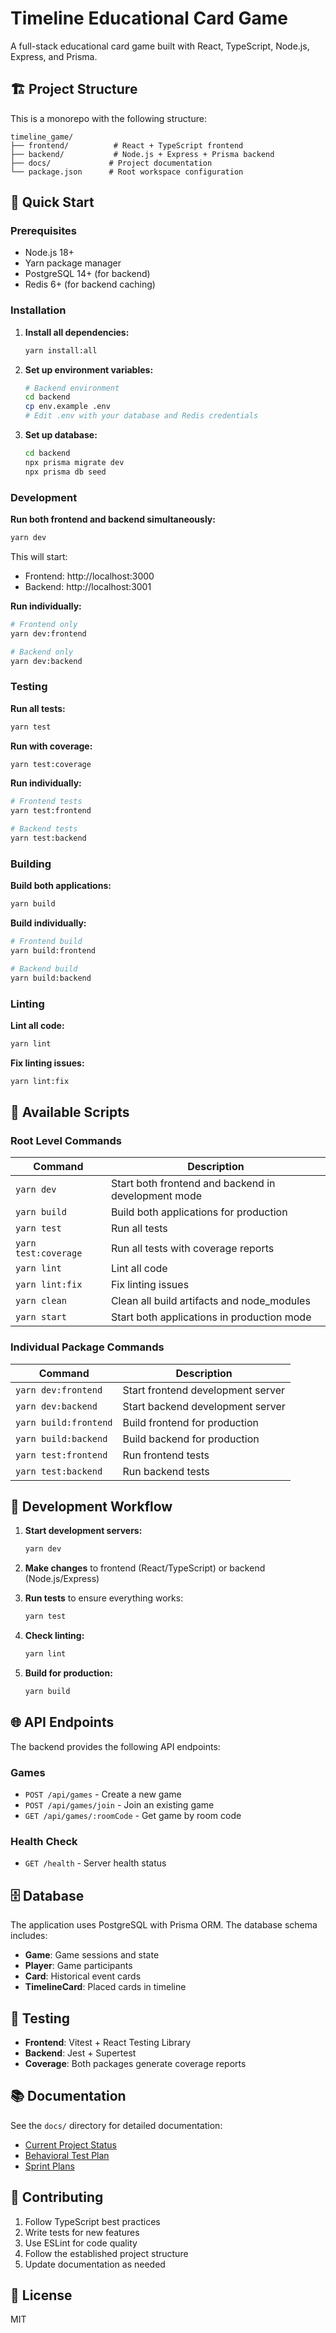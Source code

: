 # Timeline Educational Card Game

A full-stack educational card game built with React, TypeScript, Node.js, Express, and Prisma.

## 🏗️ Project Structure

This is a monorepo with the following structure:

```
timeline_game/
├── frontend/          # React + TypeScript frontend
├── backend/           # Node.js + Express + Prisma backend
├── docs/             # Project documentation
└── package.json      # Root workspace configuration
```

## 🚀 Quick Start

### Prerequisites

- Node.js 18+
- Yarn package manager
- PostgreSQL 14+ (for backend)
- Redis 6+ (for backend caching)

### Installation

1. **Install all dependencies:**
   ```bash
   yarn install:all
   ```

2. **Set up environment variables:**
   ```bash
   # Backend environment
   cd backend
   cp env.example .env
   # Edit .env with your database and Redis credentials
   ```

3. **Set up database:**
   ```bash
   cd backend
   npx prisma migrate dev
   npx prisma db seed
   ```

### Development

**Run both frontend and backend simultaneously:**
```bash
yarn dev
```

This will start:
- Frontend: http://localhost:3000
- Backend: http://localhost:3001

**Run individually:**
```bash
# Frontend only
yarn dev:frontend

# Backend only
yarn dev:backend
```

### Testing

**Run all tests:**
```bash
yarn test
```

**Run with coverage:**
```bash
yarn test:coverage
```

**Run individually:**
```bash
# Frontend tests
yarn test:frontend

# Backend tests
yarn test:backend
```

### Building

**Build both applications:**
```bash
yarn build
```

**Build individually:**
```bash
# Frontend build
yarn build:frontend

# Backend build
yarn build:backend
```

### Linting

**Lint all code:**
```bash
yarn lint
```

**Fix linting issues:**
```bash
yarn lint:fix
```

## 📁 Available Scripts

### Root Level Commands

| Command | Description |
|---------|-------------|
| `yarn dev` | Start both frontend and backend in development mode |
| `yarn build` | Build both applications for production |
| `yarn test` | Run all tests |
| `yarn test:coverage` | Run all tests with coverage reports |
| `yarn lint` | Lint all code |
| `yarn lint:fix` | Fix linting issues |
| `yarn clean` | Clean all build artifacts and node_modules |
| `yarn start` | Start both applications in production mode |

### Individual Package Commands

| Command | Description |
|---------|-------------|
| `yarn dev:frontend` | Start frontend development server |
| `yarn dev:backend` | Start backend development server |
| `yarn build:frontend` | Build frontend for production |
| `yarn build:backend` | Build backend for production |
| `yarn test:frontend` | Run frontend tests |
| `yarn test:backend` | Run backend tests |

## 🔧 Development Workflow

1. **Start development servers:**
   ```bash
   yarn dev
   ```

2. **Make changes** to frontend (React/TypeScript) or backend (Node.js/Express)

3. **Run tests** to ensure everything works:
   ```bash
   yarn test
   ```

4. **Check linting:**
   ```bash
   yarn lint
   ```

5. **Build for production:**
   ```bash
   yarn build
   ```

## 🌐 API Endpoints

The backend provides the following API endpoints:

### Games
- `POST /api/games` - Create a new game
- `POST /api/games/join` - Join an existing game
- `GET /api/games/:roomCode` - Get game by room code

### Health Check
- `GET /health` - Server health status

## 🗄️ Database

The application uses PostgreSQL with Prisma ORM. The database schema includes:

- **Game**: Game sessions and state
- **Player**: Game participants
- **Card**: Historical event cards
- **TimelineCard**: Placed cards in timeline

## 🧪 Testing

- **Frontend**: Vitest + React Testing Library
- **Backend**: Jest + Supertest
- **Coverage**: Both packages generate coverage reports

## 📚 Documentation

See the `docs/` directory for detailed documentation:

- [Current Project Status](./docs/Current%20Project%20Status.md)
- [Behavioral Test Plan](./docs/Behavioral%20Test%20Plan%20-%20Coverage%20Gap%20Areas.md)
- [Sprint Plans](./docs/)

## 🤝 Contributing

1. Follow TypeScript best practices
2. Write tests for new features
3. Use ESLint for code quality
4. Follow the established project structure
5. Update documentation as needed

## 📄 License

MIT
